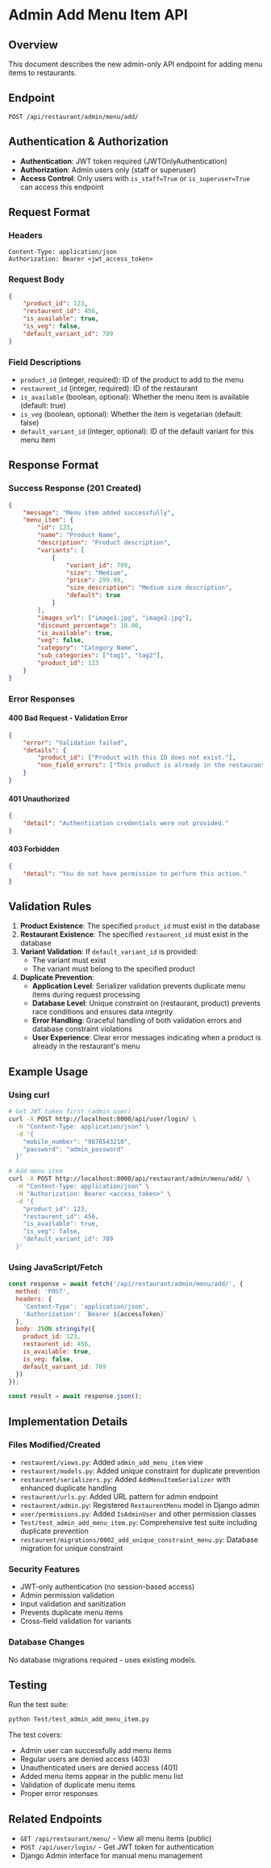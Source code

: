 # Admin Add Menu Item API

## Overview
This document describes the new admin-only API endpoint for adding menu items to restaurants.

## Endpoint
```
POST /api/restaurant/admin/menu/add/
```

## Authentication & Authorization
- **Authentication**: JWT token required (JWTOnlyAuthentication)
- **Authorization**: Admin users only (staff or superuser)
- **Access Control**: Only users with `is_staff=True` or `is_superuser=True` can access this endpoint

## Request Format

### Headers
```
Content-Type: application/json
Authorization: Bearer <jwt_access_token>
```

### Request Body
```json
{
    "product_id": 123,
    "restaurent_id": 456,
    "is_available": true,
    "is_veg": false,
    "default_variant_id": 789
}
```

### Field Descriptions
- `product_id` (integer, required): ID of the product to add to the menu
- `restaurent_id` (integer, required): ID of the restaurant
- `is_available` (boolean, optional): Whether the menu item is available (default: true)
- `is_veg` (boolean, optional): Whether the item is vegetarian (default: false)
- `default_variant_id` (integer, optional): ID of the default variant for this menu item

## Response Format

### Success Response (201 Created)
```json
{
    "message": "Menu item added successfully",
    "menu_item": {
        "id": 123,
        "name": "Product Name",
        "description": "Product description",
        "variants": [
            {
                "variant_id": 789,
                "size": "Medium",
                "price": 299.99,
                "size_description": "Medium size description",
                "default": true
            }
        ],
        "images_url": ["image1.jpg", "image2.jpg"],
        "discount_percentage": 10.00,
        "is_available": true,
        "veg": false,
        "category": "Category Name",
        "sub_categories": ["tag1", "tag2"],
        "product_id": 123
    }
}
```

### Error Responses

#### 400 Bad Request - Validation Error
```json
{
    "error": "Validation failed",
    "details": {
        "product_id": ["Product with this ID does not exist."],
        "non_field_errors": ["This product is already in the restaurant's menu."]
    }
}
```

#### 401 Unauthorized
```json
{
    "detail": "Authentication credentials were not provided."
}
```

#### 403 Forbidden
```json
{
    "detail": "You do not have permission to perform this action."
}
```

## Validation Rules

1. **Product Existence**: The specified `product_id` must exist in the database
2. **Restaurant Existence**: The specified `restaurent_id` must exist in the database
3. **Variant Validation**: If `default_variant_id` is provided:
   - The variant must exist
   - The variant must belong to the specified product
4. **Duplicate Prevention**:
   - **Application Level**: Serializer validation prevents duplicate menu items during request processing
   - **Database Level**: Unique constraint on (restaurant, product) prevents race conditions and ensures data integrity
   - **Error Handling**: Graceful handling of both validation errors and database constraint violations
   - **User Experience**: Clear error messages indicating when a product is already in the restaurant's menu

## Example Usage

### Using curl
```bash
# Get JWT token first (admin user)
curl -X POST http://localhost:8000/api/user/login/ \
  -H "Content-Type: application/json" \
  -d '{
    "mobile_number": "9876543210",
    "password": "admin_password"
  }'

# Add menu item
curl -X POST http://localhost:8000/api/restaurant/admin/menu/add/ \
  -H "Content-Type: application/json" \
  -H "Authorization: Bearer <access_token>" \
  -d '{
    "product_id": 123,
    "restaurent_id": 456,
    "is_available": true,
    "is_veg": false,
    "default_variant_id": 789
  }'
```

### Using JavaScript/Fetch
```javascript
const response = await fetch('/api/restaurant/admin/menu/add/', {
  method: 'POST',
  headers: {
    'Content-Type': 'application/json',
    'Authorization': `Bearer ${accessToken}`
  },
  body: JSON.stringify({
    product_id: 123,
    restaurent_id: 456,
    is_available: true,
    is_veg: false,
    default_variant_id: 789
  })
});

const result = await response.json();
```

## Implementation Details

### Files Modified/Created
- `restaurent/views.py`: Added `admin_add_menu_item` view
- `restaurent/models.py`: Added unique constraint for duplicate prevention
- `restaurent/serializers.py`: Added `AddMenuItemSerializer` with enhanced duplicate handling
- `restaurent/urls.py`: Added URL pattern for admin endpoint
- `restaurent/admin.py`: Registered `RestaurentMenu` model in Django admin
- `user/permissions.py`: Added `IsAdminUser` and other permission classes
- `Test/test_admin_add_menu_item.py`: Comprehensive test suite including duplicate prevention
- `restaurent/migrations/0002_add_unique_constraint_menu.py`: Database migration for unique constraint

### Security Features
- JWT-only authentication (no session-based access)
- Admin permission validation
- Input validation and sanitization
- Prevents duplicate menu items
- Cross-field validation for variants

### Database Changes
No database migrations required - uses existing models.

## Testing
Run the test suite:
```bash
python Test/test_admin_add_menu_item.py
```

The test covers:
- Admin user can successfully add menu items
- Regular users are denied access (403)
- Unauthenticated users are denied access (401)
- Added menu items appear in the public menu list
- Validation of duplicate menu items
- Proper error responses

## Related Endpoints
- `GET /api/restaurant/menu/` - View all menu items (public)
- `POST /api/user/login/` - Get JWT token for authentication
- Django Admin interface for manual menu management
